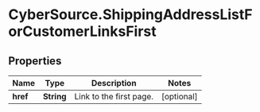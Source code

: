 # CyberSource.ShippingAddressListForCustomerLinksFirst

## Properties
Name | Type | Description | Notes
------------ | ------------- | ------------- | -------------
**href** | **String** | Link to the first page.  | [optional] 


